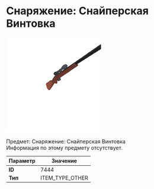 # Снаряжение: Снайперская Винтовка

![Item Image](../img/7444.webp?raw=true)

Предмет: Снаряжение: Снайперская Винтовка<br>Информация по этому предмету отсутствует.


| Параметр | Значение |
|----------|----------|
| **ID** | 7444 |
| **Тип** | ITEM_TYPE_OTHER |

